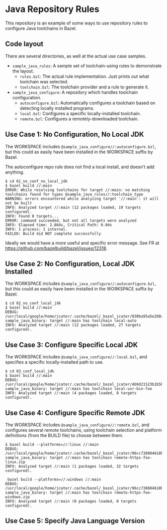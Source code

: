 # Java Repository Rules

This repository is an example of some ways to use repository rules to configure
Java toolchains in Bazel.

## Code layout

There are several directories, as well at the actual use case samples.

-  `sample_java_rules`: A sample set of toolchain-using rules to demonstrate the
   layout.
   -  `rules.bzl`: The actual rule implementation. Just prints out what
      toolchain was selected.
   -  `toolchain.bzl`: The toolchain provider and a rule to generate it.
-  `sample_java_configure`: A repository which handles toolchain configuration.
   -  `autoconfigure.bzl`: Automatically configures a toolchain based on
      detecting locally installed programs.
   -  `local.bzl`: Configures a specific locally-installed toolchain.
   -  `remote.bzl`: Configures a remotely-downloaded toolchain.

## Use Case 1: No Configuration, No Local JDK

The WORKSPACE includes `@sample_java_configure//:autoconfigure.bzl`, but this could as easily
have been installed in the WORKSPACE suffix by Bazel.

The autoconfigure repo rule does not find a local install, and doesn't add
anything.

```
$ cd 01_no_conf_no_local_jdk
$ bazel build //:main
ERROR: While resolving toolchains for target //:main: no matching toolchains found for types @sample_java_rules//:toolchain_type
WARNING: errors encountered while analyzing target '//:main': it will not be built
INFO: Analyzed target //:main (12 packages loaded, 19 targets configured).
INFO: Found 0 targets...
ERROR: command succeeded, but not all targets were analyzed
INFO: Elapsed time: 2.864s, Critical Path: 0.04s
INFO: 1 process: 1 internal.
FAILED: Build did NOT complete successfully
```

Ideally we would have a more useful and specific error message. See FR at https://github.com/bazelbuild/bazel/issues/12318.

## Use Case 2: No Configuration, Local JDK Installed

The WORKSPACE includes `@sample_java_configure//:autoconfigure.bzl`, but this could as easily
have been installed in the WORKSPACE suffix by Bazel.

```
$ cd 02_no_conf_local_jdk
$ bazel build //:main
DEBUG: /usr/local/google/home/jcater/.cache/bazel/_bazel_jcater/830ba95a5e288ac0918d8e6bf8272de4/external/sample_java_rules/rules.bzl:5:10: sample_java_binary: target //:main has toolchain local-auto
INFO: Analyzed target //:main (12 packages loaded, 27 targets configured).
```

## Use Case 3: Configure Specific Local JDK

The WORKSPACE includes `@sample_java_configure//:local.bzl`, and specifies a specific
locally-installed path to use.

```
$ cd 03_conf_local_jdk
$ bazel build //:main
DEBUG: /usr/local/google/home/jcater/.cache/bazel/_bazel_jcater/4b9d21523b1b5b45752cd4159611cb5c/external/sample_java_rules/rules.bzl:5:10: sample_java_binary: target //:main has toolchain local-usr-bin-foo
INFO: Analyzed target //:main (4 packages loaded, 8 targets configured).
```

## Use Case 4: Configure Specific Remote JDK

The WORKSPACE includes `@sample_java_configure//:remote.bzl`, and configures several remote
toolchains, using toolchain selection and platform definitions (from the BUILD
file) to choose between them.

```
$ bazel build --platforms=//:linux //:main
DEBUG: /usr/local/google/home/jcater/.cache/bazel/_bazel_jcater/96cc738804618b7fefc2f4f988b72363/external/sample_java_rules/rules.bzl:5:10: sample_java_binary: target //:main has toolchain remote-https-foo-linux.zip
INFO: Analyzed target //:main (1 packages loaded, 32 targets configured).

 bazel build --platforms=//:windows //:main
DEBUG: /usr/local/google/home/jcater/.cache/bazel/_bazel_jcater/96cc738804618b7fefc2f4f988b72363/external/sample_java_rules/rules.bzl:5:10: sample_java_binary: target //:main has toolchain remote-https-foo-windows.zip
INFO: Analyzed target //:main (0 packages loaded, 0 targets configured).
```

## Use Case 5: Specify Java Language Version

